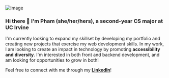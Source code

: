 ![image](https://user-images.githubusercontent.com/73500304/161654015-872373f4-5b58-4e7a-932f-993ead391634.png)

### Hi there 👋 I'm Pham (she/her/hers), a second-year CS major at UC Irvine
I'm currently looking to expand my skillset by developing my portfolio and creating new projects that exercise my web development skills. In my work, I am looking to create an impact in technology by promoting **accessibility and diversity**. I'm interested in both front and backend development, and am looking for opportunities to grow in both!


Feel free to connect with me through my **[LinkedIn](https://www.linkedin.com/in/nicoleminhpham/)**!
<!--
**nmpham2/nmpham2** is a ✨ _special_ ✨ repository because its `README.md` (this file) appears on your GitHub profile.

Here are some ideas to get you started:

- 🔭 I’m currently working on ...
- 🌱 I’m currently learning ...
- 👯 I’m looking to collaborate on ...
- 🤔 I’m looking for help with ...
- 💬 Ask me about ...
- 📫 How to reach me: ...
- 😄 Pronouns: ...
- ⚡ Fun fact: ...
-->
